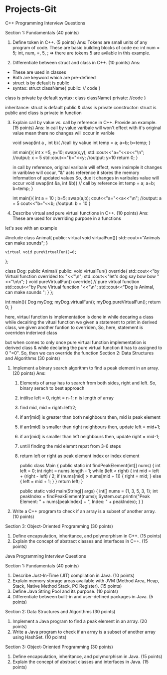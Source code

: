 <!-- @format -->

# Projects-Git

C++ Programming Interview Questions

Section 1: Fundamentals (40 points)

1. Define token in C++. (5 points)
   Ans: Tokens are small units of any program of code. These are basic building blocks of code
   ex: int num = 5;
   int, num, =, 5, ; => there are tokens 5 are avilable in this example.

2. Differentiate between struct and class in C++. (10 points)
   Ans:

- These are used in classes
- Both are keyword which are pre-defined
- struct is by default is public
- syntax:
  struct className{
  public:
  // code
  }

class is private by default
syntax:
class className{
private:
//code
}

inheritance: struct is default public & class is private
constructor: struct is public and class is private in function

3. Explain call by value vs. call by reference in C++. Provide an example. (15 points)
   Ans: In call by value varibale will won't effect with it's original value mean there no changes will occur in varible

   void swap(int a , int b){ //call by vakue
   int temp = a;
   a=b;
   b=temp;
   }

   int main(){
   int x =5, y=10;
   swap(x,y);
   std::cout<<"a="<<x<<"\n"; //output: x = 5
   std::cout<<"b="<<y; //output: y=10
   return 0;
   }

   in call by reference, original varibale will effect, were insimple it changes in variblwe will occur, "&" acts reference it stores the memory information of updated values
   So, due it changes in varibales value will occur
   void swap(int &a, int &b){ // call by reference
   int temp = a;
   a=b;
   b=temp;
   }

   int main(){
   int a = 10 ; b=5;
   swap(a,b);
   cout<<"a="<<a<<"\n"; //output: a = 5
   cout<<"b="<<b; //output: b = 10
   }

4. Describe virtual and pure virtual functions in C++. (10 points)
   Ans: These are used for overriding purpose in a functions

let's see with an example

#include <iostream>
class Animal{
public:
virtual void virtualFun(){
std::cout<<"Animals can make sounds";
}

    virtual void pureVirtualFun()=0;

};

class Dog: public Animal{
public:
void virtualFun() override{
std::cout<<"by Virtual function overrided to: "<<"\n";
std::cout<<"let's dog say bow bow "<<"\n\n";
}
void pureVirtualFun() override{ // pure virtual function
std::cout<<"by Pure Virtual function "<<"\n";
std::cout<<"Dog is Animal, can make sounds ";
}
};

int main(){
Dog myDog;
myDog.virtualFun();
myDog.pureVirtualFun();
return 0;
}

here, virtaul function is implementation is done in while decaring a class
while decalring the vitual function we given a statement to print
in derived class, we given another funtion to overriden, So, here, statement is overriden inderived class

but when comes to only once pure virtual function implementation is derived class & while declaring the pure virtual function it has to assigned to 0 "=0".
So, then we can override the function
Section 2: Data Structures and Algorithms (30 points)

1. Implement a binary search algorithm to find a peak element in an array. (20 points)
   Ans:

   1. Elements of array has to search from both sides, right and left. So, binary serach to best approach
   2. intilise left = 0, right = n-1; n is length of array
   3. find mid, mid = right+left/2;
   4. if arr[mid] is greater than both neighbours then, mid is peak element
   5. if arr[mid] is smaller than right neighbours then, update left = mid+1;
   6. if arr[mid] is smaller than left neighbours then, update right = mid-1;
   7. untill finding the mid elemnt repat from 3-6 steps
   8. return left or right as peak element index or index element

      public class Main
      {
      public static int findPeakElement(int[] nums)
      {
      int left = 0;
      int right = nums.length - 1;
      while (left < right) {
      int mid = left + (right - left) / 2;
      if (nums[mid] > nums[mid + 1])
      {
      right = mid;
      } else
      {
      left = mid + 1;
      }
      }
      return left;
      }

      public static void main(String[] args)
      {
      int[] nums = {1, 3, 5, 3, 1};
      int peakIndex = findPeakElement(nums);
      System.out.println("Peak Element: " + nums[peakIndex] + ", Index: " + peakIndex);
      }
      }

2. Write a C++ program to check if an array is a subset of another array. (10 points)

Section 3: Object-Oriented Programming (30 points)

1. Define encapsulation, inheritance, and polymorphism in C++. (15 points)
2. Explain the concept of abstract classes and interfaces in C++. (15 points)

Java Programming Interview Questions

Section 1: Fundamentals (40 points)

1. Describe Just-In-Time (JIT) compilation in Java. (10 points)
2. Explain memory storage areas available with JVM (Method Area, Heap, Stack, Native Method Stack, PC Register). (15 points)
3. Define Java String Pool and its purpose. (10 points)
4. Differentiate between built-in and user-defined packages in Java. (5 points)

Section 2: Data Structures and Algorithms (30 points)

1. Implement a Java program to find a peak element in an array. (20 points)
2. Write a Java program to check if an array is a subset of another array using HashSet. (10 points)

Section 3: Object-Oriented Programming (30 points)

1. Define encapsulation, inheritance, and polymorphism in Java. (15 points)
2. Explain the concept of abstract classes and interfaces in Java. (15 points)
